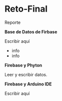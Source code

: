 # Reto-Final
Reporte

**Base de Datos de Firbase**

Escribir aquí
* info
* info

**Firebase y Phyton**

Leer y escribir datos.

**Firebase y Arduino IDE**

Escribir aquí
